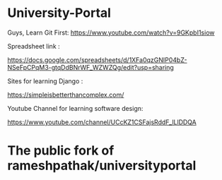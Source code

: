 # University-Portal

Guys, Learn Git First:
https://www.youtube.com/watch?v=9GKpbI1siow

Spreadsheet link :

https://docs.google.com/spreadsheets/d/1XFa0qzGNIP04bZ-NSeFpCPqM3-gtqDdBNrWF_WZWZQg/edit?usp=sharing

Sites for learning Django :

https://simpleisbetterthancomplex.com/

Youtube Channel for learning software design:

https://www.youtube.com/channel/UCcKZ1CSFajsRddF_lLlDDQA

# The public fork of rameshpathak/universityportal
